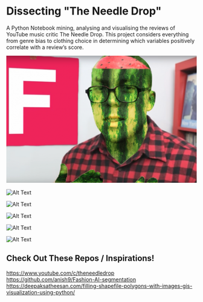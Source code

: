 # Dissecting "The Needle Drop"

A Python Notebook mining, analysing and visualising the reviews of YouTube music critic The Needle Drop.
This project considers everything from genre bias to clothing choice in determining which variables positively
correlate with a review’s score.

![alt text](melon_man.png "The Melon")

![Alt Text](https://drive.google.com/file/d/18ZIw8oJ1zTLUoA_Yfr6H5yDiwe5CG3NE)

![Alt Text](https://drive.google.com/file/d/1XfbGtuCcwxjVICLD8vpL6n81dil8BmQt)

![Alt Text](https://drive.google.com/file/d/1be7oFrNTgXDxddVYrH0FlXbD-WwwhV4y)

![Alt Text](https://drive.google.com/file/d/1xTvza39VlngYyaU9-7OzCHYa28CnCYLM)

![Alt Text](https://drive.google.com/file/d/19ggt1yUL8whFuSnYbVUSPbmQ1VD0ceki/view?usp=sharing)



## Check Out These Repos / Inspirations!
https://www.youtube.com/c/theneedledrop
https://github.com/anish9/Fashion-AI-segmentation
https://deepaksatheesan.com/filling-shapefile-polygons-with-images-gis-visualization-using-python/
